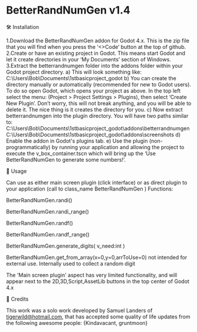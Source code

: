 # BetterRandNumGen v1.4

🛠️ Installation

1.Download the BetterRandNumGen addon for Godot 4.x. This is the zip file that you will find when you press the ‘<>Code’ button at the top of github.
2.Create or have an existing project in Godot. This means start Godot and let it create directories in your ‘My Documents’ section of Windows.
3.Extract the betterrandnumgen folder into the addons folder within your Godot project directory.
  a) This will look something like: C:\Users\Bob\Documents\1stbasicproject_godot
  b) You can create the directory manually or automatically (recommended for new to Godot users). To do so open Godot, which opens your project as above. In the top left select the menu: (Project > Project Settings > Plugins), then select ‘Create New Plugin’. Don’t worry, this will not break anything, and you will be able to delete it. The nice thing is it creates the directory for you. 
  c) Now extract betterrandnumgen into the plugin directory. You will have two paths similar to:
C:\Users\Bob\Documents\1stbasicproject_godot\addons\betterrandnumgen
C:\Users\Bob\Documents\1stbasicproject_godot\addons\screenshots
  d) Enable the addon in Godot's plugins tab.
  e) Use the plugin (non-programmatically) by running your application and allowing the project to execute the v_box_container.tscn which will bring up the ‘Use BetterRandNumGen to generate some numbers!’.

📖 Usage

Can use as either main screen plugin (click interface) or as direct plugin to your application (call to class_name BetterRandNumGen )
Functions:

   BetterRandNumGen.randi()
   
   BetterRandNumGen.randi_range()
   
   BetterRandNumGen.randf()
   
   BetterRandNumGen.randf_range()
   
   BetterRandNumGen.generate_digits( v_need:int )
   
   BetterRandNumGen.get_from_array(x=0,y=0,arrToUse=0)	not intended for external use. Internally used to collect a random digit

The 'Main screen plugin' aspect has very limited functionality, and will appear next to the 2D,3D,Script,AssetLib buttons in the top center of Godot 4.x

💖 Credits

This work was a solo work developed by Samuel Landers of tigerwild@hotmail.com, that has accepted some quality of life updates from the following awesome people: {Kindavacant, gruntmoon}
